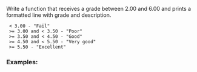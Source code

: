 Write a function that receives a grade between 2.00 and 6.00 and prints a formatted line with grade and description.

     < 3.00 - "Fail"
     >= 3.00 and < 3.50 - "Poor"
     >= 3.50 and < 4.50 - "Good"
     >= 4.50 and < 5.50 - "Very good"
     >= 5.50 - "Excellent"

### Examples:

